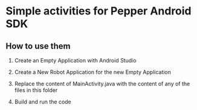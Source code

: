 # Simple activities for Pepper Android SDK

## How to use them

1. Create an Empty Application with Android Studio

2. Create a New Robot Application for the new Empty Application

3. Replace the content of MainActivity.java with the content of any of the files in this folder

4. Build and run the code

